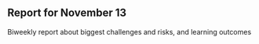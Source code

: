 
## Report for November 13

Biweekly report about biggest challenges and risks, and learning outcomes




